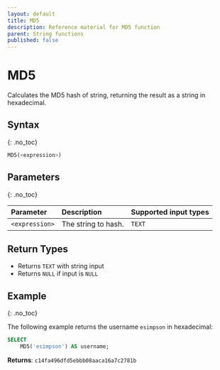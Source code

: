 ```yaml
---
layout: default
title: MD5
description: Reference material for MD5 function
parent: String functions
published: false
---
```


# MD5

Calculates the MD5 hash of string, returning the result as a string in hexadecimal.

## Syntax
{: .no_toc}

```sql
MD5(<expression>)
```
## Parameters 
{: .no_toc}

| Parameter   | Description |Supported input types |
| :----------- | :----------------------------------------- | :---------------------|
| `<expression>` | The string to hash. | `TEXT` |

## Return Types

* Returns `TEXT` with string input
* Returns `NULL` if input is `NULL`

## Example
{: .no_toc}

The following example returns the username `esimpson` in hexadecimal: 

```sql
SELECT
	MD5('esimpson') AS username;
```

**Returns**: `c14fa496dfd5ebbb08aaca16a7c2781b`
